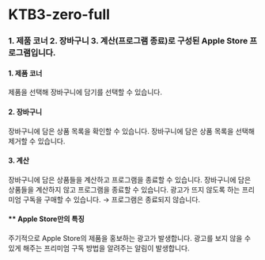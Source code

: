# KTB3-zero-full

### 1. 제품 코너 2. 장바구니 3. 계산(프로그램 종료)로 구성된 Apple Store 프로그램입니다.

#### 1. 제품 코너
제품을 선택해 장바구니에 담기를 선택할 수 있습니다.

#### 2. 장바구니
장바구니에 담은 상품 목록을 확인할 수 있습니다.
장바구니에 담은 상품 목록을 선택해 제거할 수 있습니다. 
    
#### 3. 계산
장바구니에 담은 상품들을 계산하고 프로그램을 종료할 수 있습니다.
장바구니에 담은 상품들을 계산하지 않고 프로그램을 종료할 수 있습니다. 
광고가 뜨지 않도록 하는 프리미엄 구독을 구매할 수 있습니다. → 프로그램은 종료되지 않습니다.

#### ** Apple Store만의 특징
주기적으로 Apple Store의 제품을 홍보하는 광고가 발생합니다.
광고를 보지 않을 수 있게 해주는 프리미엄 구독 방법을 알려주는 알림이 발생합니다.
